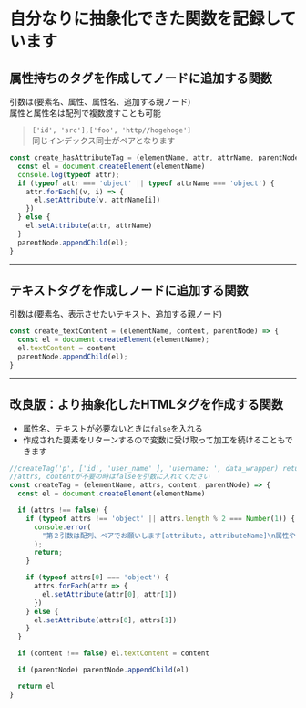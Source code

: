 # 自分なりに抽象化できた関数を記録しています

## 属性持ちのタグを作成してノードに追加する関数
引数は(要素名、属性、属性名、追加する親ノード)  
属性と属性名は配列で複数渡すことも可能  
> `['id', 'src'],['foo', 'http//hogehoge']`  
> 同じインデックス同士がペアとなります

```js
const create_hasAttributeTag = (elementName, attr, attrName, parentNode) => {
  const el = document.createElement(elementName)
  console.log(typeof attr);
  if (typeof attr === 'object' || typeof attrName === 'object') {
    attr.forEach((v, i) => {
      el.setAttribute(v, attrName[i])
    })
  } else {
    el.setAttribute(attr, attrName)
  }
  parentNode.appendChild(el);
}
```
***
## テキストタグを作成しノードに追加する関数
引数は(要素名、表示させたいテキスト、追加する親ノード)
```js
const create_textContent = (elementName, content, parentNode) => {
  const el = document.createElement(elementName);
  el.textContent = content
  parentNode.appendChild(el);
}
```
***
## 改良版：より抽象化したHTMLタグを作成する関数
- 属性名、テキストが必要ないときは`false`を入れる
- 作成された要素をリターンするので変数に受け取って加工を続けることもできます
```js
//createTag('p', ['id', 'user_name' ], 'username: ', data_wrapper) return <p id="user_name">username: </p>
//attrs, contentが不要の時はfalseを引数に入れてください
const createTag = (elementName, attrs, content, parentNode) => {
  const el = document.createElement(elementName)

  if (attrs !== false) {
    if (typeof attrs !== 'object' || attrs.length % 2 === Number(1)) {
      console.error(
        "第２引数は配列、ペアでお願いします[attribute, attributeName]\n属性やテキストが必要ないときは'false'を入れてください"
      );
      return;
    }

    if (typeof attrs[0] === 'object') {
      attrs.forEach(attr => {
        el.setAttribute(attr[0], attr[1])
      })
    } else {
      el.setAttribute(attrs[0], attrs[1])
    }
  }

  if (content !== false) el.textContent = content

  if (parentNode) parentNode.appendChild(el)

  return el
}
```